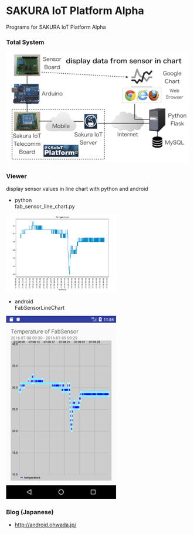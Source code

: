 # SAKURA IoT Platform Alpha
Programs for SAKURA IoT Platform Alpha

### Total System
<img src="https://github.com/ohwada/sakura_iot_alpha/blob/master/docs/sakura_iot_fab_sensor_system.png" width="500" />

### Viewer
  display sensor values in line chart with python and android <br/>
  - python <br/>
  fab_sensor_line_chart.py <br/>
  <img src="https://raw.githubusercontent.com/ohwada/sakura_iot_alpha/master/viewer/python/python_fab_sensor_line_chart.png" width="300" />
  
  - android <br/>
FabSensorLineChart<br/>
  <img src="https://raw.githubusercontent.com/ohwada/sakura_iot_alpha/master/viewer/android/FabSensorLineChart/screenshot/screenshot_line_chart.png" width="300" />


### Blog (Japanese)
- http://android.ohwada.jp/
